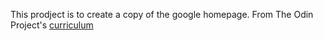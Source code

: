 This prodject is to create a copy of the google homepage. 
From The Odin Project's [curriculum](http://www.theodinproject.com/courses/web-development-101/lessons/html-css)